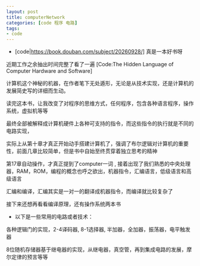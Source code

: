 ```yaml
---
layout: post
title: computerNetwork
categories: [code 程序 电路]
tags:
- code
---
```



- [code|https://book.douban.com/subject/20260928/] 真是一本好书呀

近期工作之余抽出时间完整了看了一遍 [Code:The Hidden Language of Computer Hardware and Software]

计算机这个神秘的机器，在作者笔下无处遁形，无论是从技术实现，还是计算机的发展简史写的详细而生动。

读完这本书，让我改变了对程序的思维方式，任何程序，包含各种语言程序，操作系统，虚拟机等等

最终全部被解释成计算机硬件上各种可支持的指令，而这些指令的执行就是不同的电路实现，

实际上从第十章才真正开始动手搭建计算机了，强调了布尔逻辑对计算机的重要性，前面几章比较简单，但是书中自始至终贯穿着独立思考的精神

第17章自动操作，才真正提到了computer一词 , 接着出现了我们熟悉的中央处理器，RAM，ROM，编程的概念也呼之欲出，机器指令，汇编语言，低级语言和高级语言

汇编和编译，汇编其实是一对一的翻译成机器指令，而编译就比较复杂了

接下来还想再看看编译原理，还有操作系统两本书

- 以下是一些常用的电路或者技术：

各种逻辑门的实现，2-4译码器, 8-1选择器, 半加器，全加器，振荡器，电平触发器

8位随机存储器基于继电器的实现，从继电器，真空管，再到集成电路的发展，摩尔定律的预言等等
